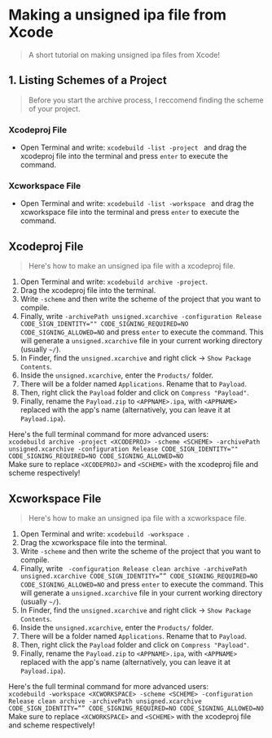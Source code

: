 # Making a unsigned ipa file from Xcode
>A short tutorial on making unsigned ipa files from Xcode!

## 1. Listing Schemes of a Project
>Before you start the archive process, I reccomend finding the scheme of your project.

### Xcodeproj File
* Open Terminal and write: `xcodebuild -list -project ` and drag the xcodeproj file into the terminal and press `enter` to execute the command.

### Xcworkspace File
* Open Terminal and write: `xcodebuild -list -workspace ` and drag the xcworkspace file into the terminal and press `enter` to execute the command.

## Xcodeproj File
>Here's how to make an unsigned ipa file with a xcodeproj file. 
1. Open Terminal and write: `xcodebuild archive -project`.
2. Drag the xcodeproj file into the terminal.
3. Write ` -scheme ` and then write the scheme of the project that you want to compile.
4. Finally, write `-archivePath unsigned.xcarchive -configuration Release CODE_SIGN_IDENTITY="" CODE_SIGNING_REQUIRED=NO CODE_SIGNING_ALLOWED=NO` and press `enter` to execute the command. This will generate a `unsigned.xcarchive` file in your current working directory (usually `~/`).
5. In Finder, find the `unsigned.xcarchive` and right click -> `Show Package Contents`.
6. Inside the `unsigned.xcarchive`, enter the `Products/` folder.
7. There will be a folder named `Applications`. Rename that to `Payload`.
8. Then, right click the `Payload` folder and click on `Compress "Payload"`.
9. Finally, rename the `Payload.zip` to `<APPNAME>.ipa`, with `<APPNAME>` replaced with the app's name (alternatively, you can leave it at `Payload.ipa`).

Here's the full terminal command for more advanced users:  
`xcodebuild archive -project <XCODEPROJ> -scheme <SCHEME> -archivePath unsigned.xcarchive -configuration Release CODE_SIGN_IDENTITY="" CODE_SIGNING_REQUIRED=NO CODE_SIGNING_ALLOWED=NO`  
Make sure to replace `<XCODEPROJ>` and `<SCHEME>` with the xcodeproj file and scheme respectively!

## Xcworkspace File
>Here's how to make an unsigned ipa file with a xcworkspace file. 
1. Open Terminal and write: `xcodebuild -workspace `.
2. Drag the xcworkspace file into the terminal.
3. Write ` -scheme ` and then write the scheme of the project that you want to compile.
4. Finally, write ` -configuration Release clean archive -archivePath unsigned.xcarchive CODE_SIGN_IDENTITY=”” CODE_SIGNING_REQUIRED=NO CODE_SIGNING_ALLOWED=NO` and press `enter` to execute the command. This will generate a `unsigned.xcarchive` file in your current working directory (usually `~/`).
5. In Finder, find the `unsigned.xcarchive` and right click -> `Show Package Contents`.
6. Inside the `unsigned.xcarchive`, enter the `Products/` folder.
7. There will be a folder named `Applications`. Rename that to `Payload`.
8. Then, right click the `Payload` folder and click on `Compress "Payload"`.
9. Finally, rename the `Payload.zip` to `<APPNAME>.ipa`, with `<APPNAME>` replaced with the app's name (alternatively, you can leave it at `Payload.ipa`).

Here's the full terminal command for more advanced users:  
`xcodebuild -workspace <XCWORKSPACE> -scheme <SCHEME> -configuration Release clean archive -archivePath unsigned.xcarchive CODE_SIGN_IDENTITY=”” CODE_SIGNING_REQUIRED=NO CODE_SIGNING_ALLOWED=NO`  
Make sure to replace `<XCWORKSPACE>` and `<SCHEME>` with the xcodeproj file and scheme respectively!
